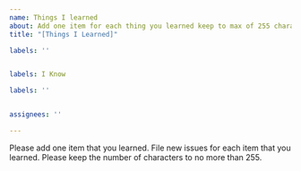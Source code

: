 ```yaml
---
name: Things I learned
about: Add one item for each thing you learned keep to max of 255 characters
title: "[Things I Learned]"

labels: ''


labels: I Know

labels: ''


assignees: ''

---
```


Please add one item that you learned.  File new issues for each item that you learned.  Please keep the number of characters to no more than 255.
